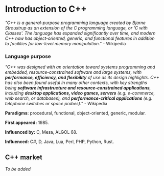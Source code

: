 # Introduction to C++

_"C++ is a general-purpose programming language created by Bjarne Stroustrup as an extension of the C programming language, or 'C with Classes'.
The language has expanded significantly over time, and modern C++ now has object-oriented, generic, and functional features in addition to facilities 
for low-level memory manipulation."_ - Wikipedia

### Language purpose
_"C++ was designed with an orientation toward systems programming and embedded, resource-constrained software and large systems, with **performance, 
efficiency, and flexibility** of use as its design highlights. C++ has also been found useful in many other contexts, with key strengths being **software 
infrastructure and resource-constrained applications**, including **desktop applications, video games, servers** (e.g. e-commerce, web search, or databases), 
and **performance-critical applications** (e.g. telephone switches or space probes)."_ - Wikipedia

**Paradigms:** procedural, functional, object-oriented, generic, modular.

**First appeared:** 1985.

**Influenced by:** C, Mesa, ALGOL 68.

**Influenced:** C#, D, Java, Lua, Perl, PHP, Python, Rust.

## C++ market
*To be added*

